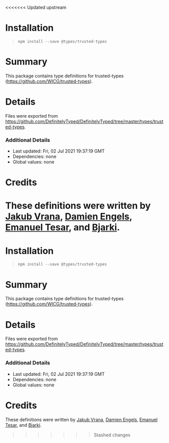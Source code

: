 <<<<<<< Updated upstream
# Installation
> `npm install --save @types/trusted-types`

# Summary
This package contains type definitions for trusted-types (https://github.com/WICG/trusted-types).

# Details
Files were exported from https://github.com/DefinitelyTyped/DefinitelyTyped/tree/master/types/trusted-types.

### Additional Details
 * Last updated: Fri, 02 Jul 2021 19:37:19 GMT
 * Dependencies: none
 * Global values: none

# Credits
These definitions were written by [Jakub Vrana](https://github.com/vrana), [Damien Engels](https://github.com/engelsdamien), [Emanuel Tesar](https://github.com/siegrift), and [Bjarki](https://github.com/bjarkler).
=======
# Installation
> `npm install --save @types/trusted-types`

# Summary
This package contains type definitions for trusted-types (https://github.com/WICG/trusted-types).

# Details
Files were exported from https://github.com/DefinitelyTyped/DefinitelyTyped/tree/master/types/trusted-types.

### Additional Details
 * Last updated: Fri, 02 Jul 2021 19:37:19 GMT
 * Dependencies: none
 * Global values: none

# Credits
These definitions were written by [Jakub Vrana](https://github.com/vrana), [Damien Engels](https://github.com/engelsdamien), [Emanuel Tesar](https://github.com/siegrift), and [Bjarki](https://github.com/bjarkler).
>>>>>>> Stashed changes
